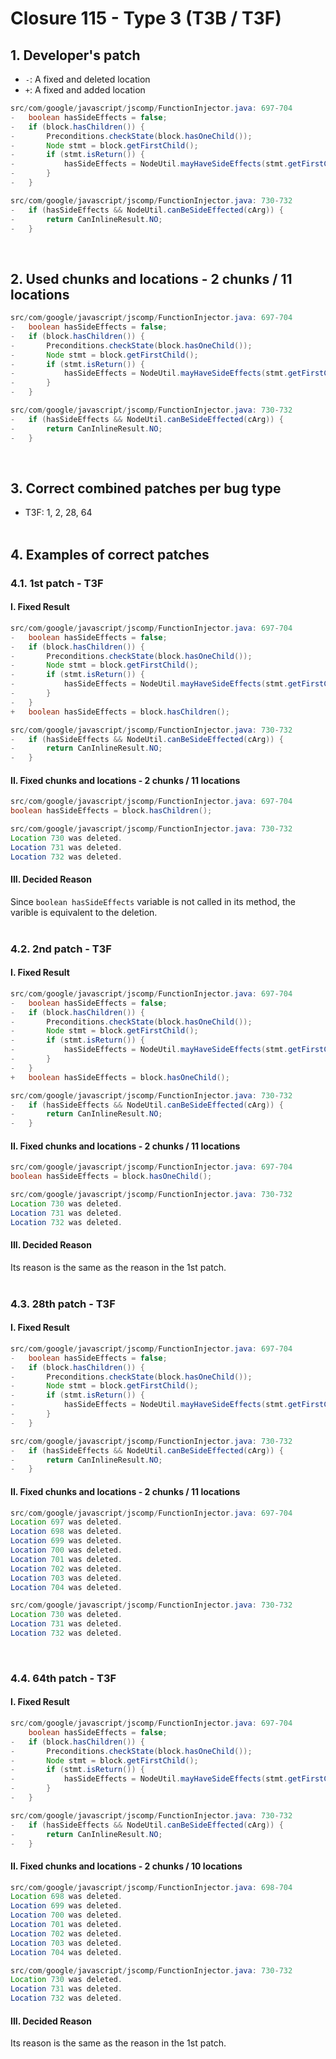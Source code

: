# Closure 115 - Type 3 (T3B / T3F)

## 1. Developer's patch
* `-`: A fixed and deleted location
* `+`: A fixed and added location
```java
src/com/google/javascript/jscomp/FunctionInjector.java: 697-704
-   boolean hasSideEffects = false;
-   if (block.hasChildren()) {
-       Preconditions.checkState(block.hasOneChild());
-       Node stmt = block.getFirstChild();
-       if (stmt.isReturn()) {
-           hasSideEffects = NodeUtil.mayHaveSideEffects(stmt.getFirstChild(), compiler);
-       }
-   }
```

```java
src/com/google/javascript/jscomp/FunctionInjector.java: 730-732
-   if (hasSideEffects && NodeUtil.canBeSideEffected(cArg)) {
-       return CanInlineResult.NO;
-   }
```
<br>

## 2. Used chunks and locations - 2 chunks / 11 locations
```java
src/com/google/javascript/jscomp/FunctionInjector.java: 697-704
-   boolean hasSideEffects = false;
-   if (block.hasChildren()) {
-       Preconditions.checkState(block.hasOneChild());
-       Node stmt = block.getFirstChild();
-       if (stmt.isReturn()) {
-           hasSideEffects = NodeUtil.mayHaveSideEffects(stmt.getFirstChild(), compiler);
-       }
-   }
```

```java
src/com/google/javascript/jscomp/FunctionInjector.java: 730-732
-   if (hasSideEffects && NodeUtil.canBeSideEffected(cArg)) {
-       return CanInlineResult.NO;
-   }
```
<br>

## 3. Correct combined patches per bug type
* T3F: 1, 2, 28, 64
<br><br>

## 4. Examples of correct patches
### 4.1. 1st patch - T3F
#### I. Fixed Result
```java
src/com/google/javascript/jscomp/FunctionInjector.java: 697-704
-   boolean hasSideEffects = false;
-   if (block.hasChildren()) {
-       Preconditions.checkState(block.hasOneChild());
-       Node stmt = block.getFirstChild();
-       if (stmt.isReturn()) {
-           hasSideEffects = NodeUtil.mayHaveSideEffects(stmt.getFirstChild(), compiler);
-       }
-   }
+   boolean hasSideEffects = block.hasChildren();
```

```java
src/com/google/javascript/jscomp/FunctionInjector.java: 730-732
-   if (hasSideEffects && NodeUtil.canBeSideEffected(cArg)) {
-       return CanInlineResult.NO;
-   }
```

#### II. Fixed chunks and locations - 2 chunks / 11 locations
```java
src/com/google/javascript/jscomp/FunctionInjector.java: 697-704
boolean hasSideEffects = block.hasChildren();
```

```java
src/com/google/javascript/jscomp/FunctionInjector.java: 730-732
Location 730 was deleted.
Location 731 was deleted.
Location 732 was deleted.
```

#### III. Decided Reason
Since ```boolean hasSideEffects``` variable is not called in its method, the varible is equivalent to the deletion.
<br><br>

### 4.2. 2nd patch - T3F
#### I. Fixed Result
```java
src/com/google/javascript/jscomp/FunctionInjector.java: 697-704
-   boolean hasSideEffects = false;
-   if (block.hasChildren()) {
-       Preconditions.checkState(block.hasOneChild());
-       Node stmt = block.getFirstChild();
-       if (stmt.isReturn()) {
-           hasSideEffects = NodeUtil.mayHaveSideEffects(stmt.getFirstChild(), compiler);
-       }
-   }
+   boolean hasSideEffects = block.hasOneChild();
```

```java
src/com/google/javascript/jscomp/FunctionInjector.java: 730-732
-   if (hasSideEffects && NodeUtil.canBeSideEffected(cArg)) {
-       return CanInlineResult.NO;
-   }
```

#### II. Fixed chunks and locations - 2 chunks / 11 locations
```java
src/com/google/javascript/jscomp/FunctionInjector.java: 697-704
boolean hasSideEffects = block.hasOneChild();
```

```java
src/com/google/javascript/jscomp/FunctionInjector.java: 730-732
Location 730 was deleted.
Location 731 was deleted.
Location 732 was deleted.
```

#### III. Decided Reason
Its reason is the same as the reason in the 1st patch.
<br><br>

### 4.3. 28th patch - T3F
#### I. Fixed Result
```java
src/com/google/javascript/jscomp/FunctionInjector.java: 697-704
-   boolean hasSideEffects = false;
-   if (block.hasChildren()) {
-       Preconditions.checkState(block.hasOneChild());
-       Node stmt = block.getFirstChild();
-       if (stmt.isReturn()) {
-           hasSideEffects = NodeUtil.mayHaveSideEffects(stmt.getFirstChild(), compiler);
-       }
-   }
```

```java
src/com/google/javascript/jscomp/FunctionInjector.java: 730-732
-   if (hasSideEffects && NodeUtil.canBeSideEffected(cArg)) {
-       return CanInlineResult.NO;
-   }
```

#### II. Fixed chunks and locations - 2 chunks / 11 locations
```java
src/com/google/javascript/jscomp/FunctionInjector.java: 697-704
Location 697 was deleted.
Location 698 was deleted.
Location 699 was deleted.
Location 700 was deleted.
Location 701 was deleted.
Location 702 was deleted.
Location 703 was deleted.
Location 704 was deleted.
```

```java
src/com/google/javascript/jscomp/FunctionInjector.java: 730-732
Location 730 was deleted.
Location 731 was deleted.
Location 732 was deleted.
```
<br>

### 4.4. 64th patch - T3F
#### I. Fixed Result
```java
src/com/google/javascript/jscomp/FunctionInjector.java: 697-704
    boolean hasSideEffects = false;
-   if (block.hasChildren()) {
-       Preconditions.checkState(block.hasOneChild());
-       Node stmt = block.getFirstChild();
-       if (stmt.isReturn()) {
-           hasSideEffects = NodeUtil.mayHaveSideEffects(stmt.getFirstChild(), compiler);
-       }
-   }
```

```java
src/com/google/javascript/jscomp/FunctionInjector.java: 730-732
-   if (hasSideEffects && NodeUtil.canBeSideEffected(cArg)) {
-       return CanInlineResult.NO;
-   }
```

#### II. Fixed chunks and locations - 2 chunks / 10 locations
```java
src/com/google/javascript/jscomp/FunctionInjector.java: 698-704
Location 698 was deleted.
Location 699 was deleted.
Location 700 was deleted.
Location 701 was deleted.
Location 702 was deleted.
Location 703 was deleted.
Location 704 was deleted.
```

```java
src/com/google/javascript/jscomp/FunctionInjector.java: 730-732
Location 730 was deleted.
Location 731 was deleted.
Location 732 was deleted.
```

#### III. Decided Reason
Its reason is the same as the reason in the 1st patch.
<br><br>